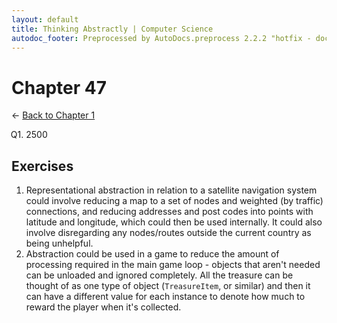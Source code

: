 ```yaml
---
layout: default
title: Thinking Abstractly | Computer Science
autodoc_footer: Preprocessed by AutoDocs.preprocess 2.2.2 "hotfix - documents *actually* actually work now" ⓒ Starwort, 2020
---
```


<style>
    :not(ul) + ol {
        counter-reset: list-ctr;
        list-style-type: none;
        list-style-position: outside;
    }
    :not(ul) + ol > li {
        counter-increment: list-ctr;
    }
    :not(ul) + ol > li::before {
        content:"Q" counter(list-ctr) ". ";
        margin-left: -25px;
    }
    ol ul {
        list-style-type: lower-alpha;
    }
    ol ul ul {
        list-style-type: lower-roman;
    }
    ul ol {
        list-style-type: circle;
    }
    ul {
        list-style-type: decimal;
    }
    ul ul {
        list-style-type: lower-alpha;
    }
    ul ul ul {
        list-style-type: lower-roman;
    }
</style>
# Chapter 47

← [Back to Chapter 1](./index.html)

1. 2500

## Exercises

- Representational abstraction in relation to a satellite navigation system could involve reducing a map to a set of nodes and weighted (by traffic) connections, and reducing addresses and post codes into points with latitude and longitude, which could then be used internally. It could also involve disregarding any nodes/routes outside the current country as being unhelpful.
- Abstraction could be used in a game to reduce the amount of processing required in the main game loop - objects that aren't needed can be unloaded and ignored completely. All the treasure can be thought of as one type of object (`TreasureItem`, or similar) and then it can have a different value for each instance to denote how much to reward the player when it's collected.
